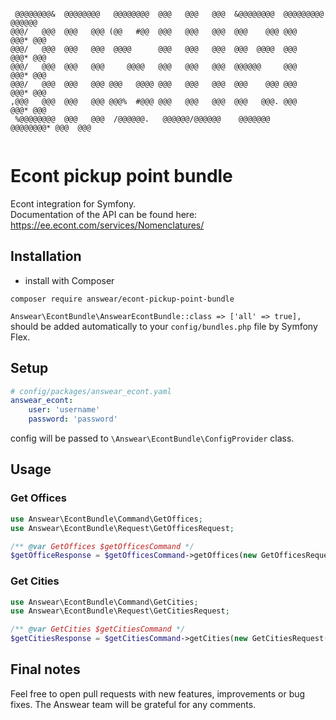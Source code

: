 ```

 @@@@@@@@&  @@@@@@@@   @@@@@@@@  @@@   @@@   @@@  &@@@@@@@@  @@@@@@@@@   @@@@@@ 
@@@/   @@@  @@@   @@@ (@@   #@@  @@@   @@@   @@@  @@@    @@@ @@@   @@@* @@@     
@@@/   @@@  @@@   @@@  @@@@      @@@   @@@   @@@  @@@  @@@@  @@@   @@@* @@@     
@@@/   @@@  @@@   @@@     @@@@   @@@   @@@   @@@  @@@@@@     @@@   @@@* @@@     
@@@/   @@@  @@@   @@@ @@@   @@@@ @@@   @@@   @@@  @@@    @@@ @@@   @@@* @@@     
,@@@   @@@  @@@   @@@ @@@%  #@@@ @@@   @@@   @@@  @@@   @@@. @@@   @@@* @@@     
 %@@@@@@@@  @@@   @@@  /@@@@@@.   @@@@@@/@@@@@@    @@@@@@@    @@@@@@@@* @@@  @@@
 
```

# Econt pickup point bundle
Econt integration for Symfony.  
Documentation of the API can be found here: https://ee.econt.com/services/Nomenclatures/

## Installation

* install with Composer
```
composer require answear/econt-pickup-point-bundle
```

`Answear\EcontBundle\AnswearEcontBundle::class => ['all' => true],`  
should be added automatically to your `config/bundles.php` file by Symfony Flex.

## Setup

```yaml
# config/packages/answear_econt.yaml
answear_econt:
    user: 'username'
    password: 'password'
```

config will be passed to `\Answear\EcontBundle\ConfigProvider` class.

## Usage

### Get Offices

```php
use Answear\EcontBundle\Command\GetOffices;
use Answear\EcontBundle\Request\GetOfficesRequest;

/** @var GetOffices $getOfficesCommand */
$getOfficeResponse = $getOfficesCommand->getOffices(new GetOfficesRequest());
```

### Get Cities

```php
use Answear\EcontBundle\Command\GetCities;
use Answear\EcontBundle\Request\GetCitiesRequest;

/** @var GetCities $getCitiesCommand */
$getCitiesResponse = $getCitiesCommand->getCities(new GetCitiesRequest());
```

Final notes
------------

Feel free to open pull requests with new features, improvements or bug fixes. The Answear team will be grateful for any comments.

